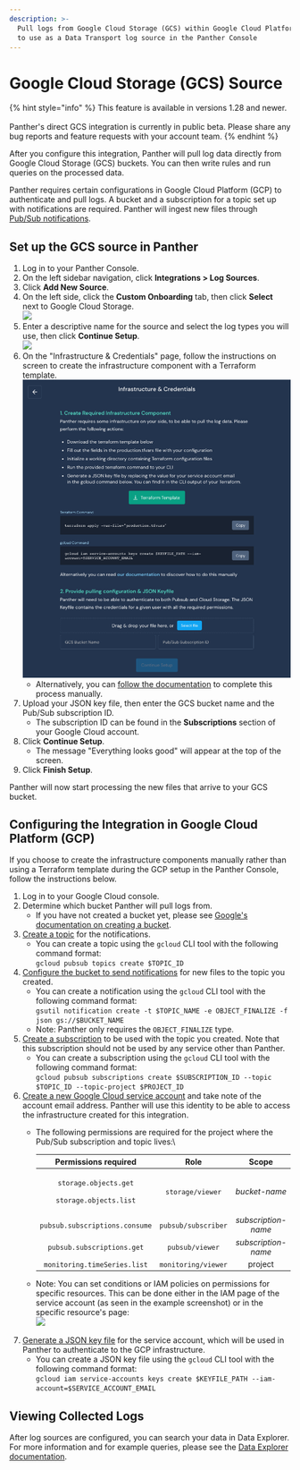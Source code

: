 ```yaml
---
description: >-
  Pull logs from Google Cloud Storage (GCS) within Google Cloud Platform (GCP)
  to use as a Data Transport log source in the Panther Console
---
```


# Google Cloud Storage (GCS) Source

{% hint style="info" %}
This feature is available in versions 1.28 and newer.\
\
Panther's direct GCS integration is currently in public beta. Please share any bug reports and feature requests with your account team.
{% endhint %}

After you configure this integration, Panther will pull log data directly from Google Cloud Storage (GCS) buckets. You can then write rules and run queries on the processed data.

Panther requires certain configurations in Google Cloud Platform (GCP) to authenticate and pull logs. A bucket and a subscription for a topic set up with notifications are required. Panther will ingest new files through [Pub/Sub notifications](https://cloud.google.com/pubsub).&#x20;

## Set up the GCS source in Panther

1. Log in to your Panther Console.
2. On the left sidebar navigation, click **Integrations > Log Sources**.
3. Click **Add New Source**.
4. On the left side, click the **Custom Onboarding** tab, then click **Select** next to Google Cloud Storage.\
   ![](<../../.gitbook/assets/Screen Shot 2022-01-26 at 11.48.04 AM.png>)
5. Enter a descriptive name for the source and select the log types you will use, then click **Continue Setup**.\
   ![](<../../.gitbook/assets/Screen Shot 2022-01-26 at 11.50.45 AM.png>)
6. On the "Infrastructure & Credentials" page, follow the instructions on screen to create the infrastructure component with a Terraform template.\
   ![](../../.gitbook/assets/terraform-gcs.png)
   * Alternatively, you can [follow the documentation](https://docs.panther.com/data-onboarding/data-transports/gcs#configuring-the-integration-in-google-cloud-platform-gcp) to complete this process manually.
7. Upload your JSON key file, then enter the GCS bucket name and the Pub/Sub subscription ID.
   * The subscription ID can be found in the **Subscriptions** section of your Google Cloud account.
8. Click **Continue Setup**.&#x20;
   * The message "Everything looks good" will appear at the top of the screen.&#x20;
9. Click **Finish Setup**.

Panther will now start processing the new files that arrive to your GCS bucket.

## Configuring the Integration in Google Cloud Platform (GCP)&#x20;

If you choose to create the infrastructure components manually rather than using a Terraform template during the GCP setup in the Panther Console, follow the instructions below.

1. Log in to your Google Cloud console.
2. Determine which bucket Panther will pull logs from.
   * If you have not created a bucket yet, please see [Google's documentation on creating a bucket](https://cloud.google.com/storage/docs/creating-buckets).
3. [Create a topic](https://cloud.google.com/pubsub/docs/admin#creating\_a\_topic) for the notifications.
   * You can create a topic using the `gcloud` CLI tool with the following command format: \
     `gcloud pubsub topics create $TOPIC_ID`
4. [Configure the bucket to send notifications](https://cloud.google.com/storage/docs/reporting-changes) for new files to the topic you created.&#x20;
   * You can create a notification using the `gcloud` CLI tool with the following command format:\
     `gsutil notification create -t $TOPIC_NAME -e OBJECT_FINALIZE -f json gs://$BUCKET_NAME`
   * Note: Panther only requires the `OBJECT_FINALIZE` type.
5. [Create a subscription](https://cloud.google.com/pubsub/docs/admin#pubsub\_create\_pull\_subscription-gcloud) to be used with the topic you created. Note that this subscription should not be used by any service other than Panther.
   * You can create a subscription using the `gcloud` CLI tool with the following command format:\
     `gcloud pubsub subscriptions create $SUBSCRIPTION_ID --topic $TOPIC_ID --topic-project $PROJECT_ID`
6. [Create a new Google Cloud service account](https://cloud.google.com/iam/docs/creating-managing-service-accounts) and take note of the account email address. Panther will use this identity to be able to access the infrastructure created for this integration.&#x20;
   *   The following permissions are required for the project where the Pub/Sub subscription and topic lives:\


       |                             **Permissions required**                            |       **Role**      |      **Scope**      |
       | :-----------------------------------------------------------------------------: | :-----------------: | :-----------------: |
       | <p><code>storage.objects.get</code></p><p><code>storage.objects.list</code></p> |   `storage/viewer`  |    _bucket-name_    |
       |                          `pubsub.subscriptions.consume`                         | `pubsub/subscriber` | _subscription-name_ |
       |                            `pubsub.subscriptions.get`                           |   `pubsub/viewer`   | _subscription-name_ |
       |                           `monitoring.timeSeries.list`                          | `monitoring/viewer` |       project       |
   * Note: You can set conditions or IAM policies on permissions for specific resources. This can be done either in the IAM page of the service account (as seen in the example screenshot) or in the specific resource's page:\
     ![](../../.gitbook/assets/gcp-grant-access.png)
7. [Generate a JSON key file](https://cloud.google.com/iam/docs/creating-managing-service-account-keys) for the service account, which will be used in Panther to authenticate to the GCP infrastructure.&#x20;
   * You can create a JSON key file using the `gcloud` CLI tool with the following command format: \
     `gcloud iam service-accounts keys create $KEYFILE_PATH --iam-account=$SERVICE_ACCOUNT_EMAIL`

## Viewing Collected Logs

After log sources are configured, you can search your data in Data Explorer. For more information and for example queries, please see the [Data Explorer documentation](https://docs.runpanther.io/data-analytics/data-explorer).

